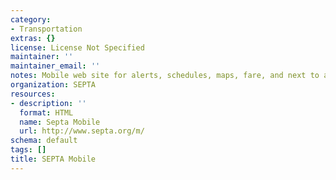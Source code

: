 ```yaml
---
category:
- Transportation
extras: {}
license: License Not Specified
maintainer: ''
maintainer_email: ''
notes: Mobile web site for alerts, schedules, maps, fare, and next to arrive information
organization: SEPTA
resources:
- description: ''
  format: HTML
  name: Septa Mobile
  url: http://www.septa.org/m/
schema: default
tags: []
title: SEPTA Mobile
---
```

